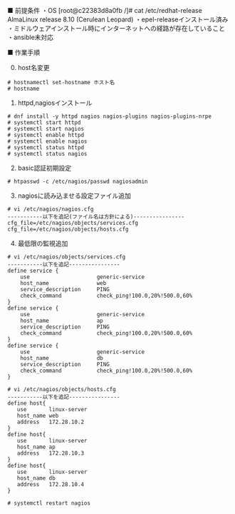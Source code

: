 ■ 前提条件
・OS
[root@c22383d8a0fb /]# cat /etc/redhat-release
AlmaLinux release 8.10 (Cerulean Leopard)
・epel-releaseインストール済み
・ミドルウェアインストール時にインターネットへの経路が存在していること
・ansible未対応

■ 作業手順

0. host名変更
```````````````````````````````
# hostnamectl set-hostname ホスト名
# hostname
```````````````````````````````

1. httpd,nagiosインストール
`````````````````````````````````
# dnf install -y httpd nagios nagios-plugins nagios-plugins-nrpe
# systemctl start httpd
# systemctl start nagios
# systemctl enable httpd
# systemctl enable nagios
# systemctl status httpd
# systemctl status nagios
`````````````````````````````````

2. basic認証初期設定
`````````````````````````````````
# htpasswd -c /etc/nagios/passwd nagiosadmin
`````````````````````````````````

3. nagiosに読み込ませる設定ファイル追加
`````````````````````````````````
# vi /etc/nagios/nagios.cfg
-----------以下を追記(ファイル名は方針による)----------------
cfg_file=/etc/nagios/objects/services.cfg
cfg_file=/etc/nagios/objects/hosts.cfg
`````````````````````````````````

4. 最低限の監視追加
`````````````````````````````````
# vi /etc/nagios/objects/services.cfg
-----------以下を追記----------------
define service {
    use                     generic-service
    host_name               web
    service_description     PING
    check_command           check_ping!100.0,20%!500.0,60%
}
define service {
    use                     generic-service
    host_name               ap
    service_description     PING
    check_command           check_ping!100.0,20%!500.0,60%
}
define service {
    use                     generic-service
    host_name               db
    service_description     PING
    check_command           check_ping!100.0,20%!500.0,60%
}

# vi /etc/nagios/objects/hosts.cfg
-----------以下を追記----------------
define host{
   use       linux-server
   host_name web
   address   172.28.10.2
}
define host{
   use       linux-server
   host_name ap
   address   172.28.10.3
}
define host{
   use       linux-server
   host_name db
   address   172.28.10.4
}

# systemctl restart nagios
`````````````````````````````````